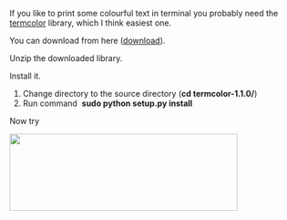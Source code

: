 If you like to print some colourful text in terminal you probably need the [termcolor](http://pypi.python.org/pypi/termcolor) library, which I think easiest one.

You can download from here ([download](http://pypi.python.org/pypi/termcolor#downloads)).

Unzip the downloaded library.

Install it.

1.  Change directory to the source directory (**cd <span style="white-space: nowrap;">termcolor-1.1.0/</span>**)
2.  Run command  **sudo python setup.py install**

Now try 

[<img src="http://3.bp.blogspot.com/-0q2O39CJX8g/TqVVhkRsBeI/AAAAAAAABlY/Rczw3c4rzes/s400/Screenshot-6.png" width="400" height="135" />](http://3.bp.blogspot.com/-0q2O39CJX8g/TqVVhkRsBeI/AAAAAAAABlY/Rczw3c4rzes/s1600/Screenshot-6.png)
